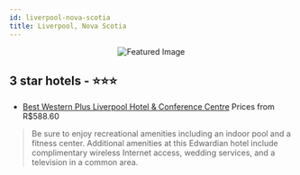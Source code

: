 ```yaml
---
id: liverpool-nova-scotia
title: Liverpool, Nova Scotia
---
```


<center><img src="https://i.travelapi.com/hotels/3000000/2930000/2920200/2920158/0a850534_z.jpg" alt="Featured Image" /></center>


##  3 star hotels - ⭐️⭐️⭐️

-    [Best Western Plus Liverpool Hotel & Conference Centre](https://us.hurb.com/hotels/liverpool/best-western-plus-liverpool-hotel-conference-centre-JNP-JP872231?cmp=18055) Prices from R$588.60
   > Be sure to enjoy recreational amenities including an indoor pool and a fitness center. Additional amenities at this Edwardian hotel include complimentary wireless Internet access, wedding services, and a television in a common area.
